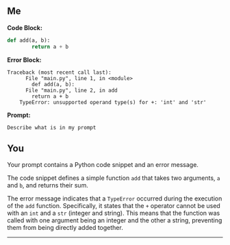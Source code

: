 ## Me

**Code Block:**
```python
def add(a, b):
        return a + b
```
**Error Block:**
```plaintext
Traceback (most recent call last):
      File "main.py", line 1, in <module>
        def add(a, b):
      File "main.py", line 2, in add
        return a + b
    TypeError: unsupported operand type(s) for +: 'int' and 'str'
```
**Prompt:**
```plaintext
Describe what is in my prompt
```

## You

Your prompt contains a Python code snippet and an error message.

The code snippet defines a simple function `add` that takes two arguments, `a` and `b`, and returns their sum.

The error message indicates that a `TypeError` occurred during the execution of the `add` function.  Specifically, it states that the `+` operator cannot be used with an `int` and a `str` (integer and string). This means that the function was called with one argument being an integer and the other a string, preventing them from being directly added together.


---